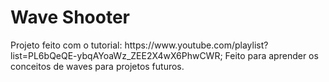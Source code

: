 <h1>Wave Shooter</h1>
Projeto feito com o tutorial: https://www.youtube.com/playlist?list=PL6bQeQE-ybqAYoaWz_ZEE2X4wX6PhwCWR;
Feito para aprender os conceitos de waves para projetos futuros.